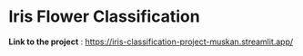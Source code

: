 # Iris Flower Classification

**Link to the project** : 
https://iris-classification-project-muskan.streamlit.app/ 
